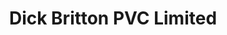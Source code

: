---
title: "Dick Britton PVC Limited"
url: /enniscorthy/dick-britton-pvc-limited/
shop: Eisenwaren
---